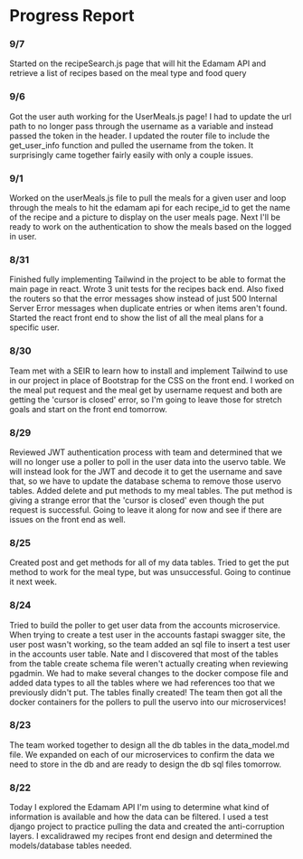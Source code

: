 # Progress Report

### 9/7

Started on the recipeSearch.js page that will hit the Edamam API and retrieve a list of recipes based on the meal type and food query

### 9/6

Got the user auth working for the UserMeals.js page! I had to update the url path to no longer pass through the username as a variable and instead passed the token in the header. I updated the router file to include the get_user_info function and pulled the username from the token. It surprisingly came together fairly easily with only a couple issues.

### 9/1

Worked on the userMeals.js file to pull the meals for a given user and loop through the meals to hit the edamam api for each recipe_id to get the name of the recipe and a picture to display on the user meals page. Next I'll be ready to work on the authentication to show the meals based on the logged in user.

### 8/31

Finished fully implementing Tailwind in the project to be able to format the main page in react. Wrote 3 unit tests for the recipes back end. Also fixed the routers so that the error messages show instead of just 500 Internal Server Error messages when duplicate entries or when items aren't found.
Started the react front end to show the list of all the meal plans for a specific user.

### 8/30

Team met with a SEIR to learn how to install and implement Tailwind to use in our project in place of Bootstrap for the CSS on the front end. I worked on the meal put request and the meal get by username request and both are getting the 'cursor is closed' error, so I'm going to leave those for stretch goals and start on the front end tomorrow.

### 8/29

Reviewed JWT authentication process with team and determined that we will no longer use a poller to poll in the user data into the uservo table. We will instead look for the JWT and decode it to get the username and save that, so we have to update the database schema to remove those uservo tables. Added delete and put methods to my meal tables. The put method is giving a strange error that the 'cursor is closed' even though the put request is successful. Going to leave it along for now and see if there are issues on the front end as well.

### 8/25

Created post and get methods for all of my data tables. Tried to get the put method to work for the meal type, but was unsuccessful. Going to continue it next week.

### 8/24

Tried to build the poller to get user data from the accounts microservice. When trying to create a test user in the accounts fastapi swagger site, the user post wasn't working, so the team added an sql file to insert a test user in the accounts user table. Nate and I discovered that most of the tables from the table create schema file weren't actually creating when reviewing pgadmin. We had to make several changes to the docker compose file and added data types to all the tables where we had references too that we previously didn't put. The tables finally created! The team then got all the docker containers for the pollers to pull the uservo into our microservices!

### 8/23

The team worked together to design all the db tables in the data_model.md file. We expanded on each of our microservices to confirm the data we need to store in the db and are ready to design the db sql files tomorrow.

### 8/22

Today I explored the Edamam API I'm using to determine what kind of information is available and how the data can be filtered. I used a test django project to practice pulling the data and created the anti-corruption layers. I excalidrawed my recipes front end design and determined the models/database tables needed.
